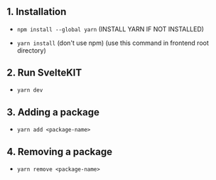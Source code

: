 #

## 1. Installation

- `npm install --global yarn` (INSTALL YARN IF NOT INSTALLED)

- `yarn install` (don't use npm) (use this command in frontend root directory)

## 2. Run SvelteKIT

- `yarn dev`

## 3. Adding a package

- `yarn add <package-name>`

## 4. Removing a package

- `yarn remove <package-name>`
